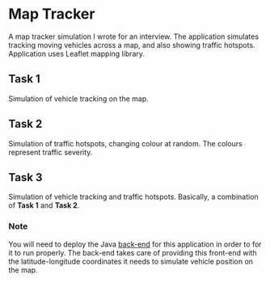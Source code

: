 # Map Tracker
A map tracker simulation I wrote for an interview. The application simulates tracking moving vehicles across a map, and also showing traffic hotspots. Application uses Leaflet mapping library.

## Task 1
Simulation of vehicle tracking on the map.

## Task 2
Simulation of traffic hotspots, changing colour at random. The colours represent traffic severity.

## Task 3
Simulation of vehicle tracking and traffic hotspots. Basically, a combination of **Task 1** and **Task 2**.

### Note
You will need to deploy the Java [back-end](https://github.com/teamlead-agbaje/map-tracker-server) for this application in order to for it to run properly. The back-end takes care of providing this front-end with the latitude-longitude coordinates it needs to simulate vehicle position on the map.
